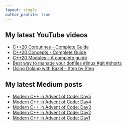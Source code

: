 ```yaml
---
layout: single
author_profile: true
---
```


## My latest YouTube videos

<!--START_SECTION:youtube-->
* [C++20 Coroutines - Complete Guide](https:&#x2F;&#x2F;www.youtube.com&#x2F;watch?v&#x3D;w-dmOHhBX9o)
* [C++20 Concepts  - Complete Guide](https:&#x2F;&#x2F;www.youtube.com&#x2F;watch?v&#x3D;1So7onMFxJM)
* [C++20 Modules - A complete guide](https:&#x2F;&#x2F;www.youtube.com&#x2F;watch?v&#x3D;WRCwciJ5MTE)
* [Best way to manage your dotfiles #linux #git #shorts](https:&#x2F;&#x2F;www.youtube.com&#x2F;watch?v&#x3D;LHrB4TcU1JM)
* [Using Golang with Bazel - Step by Step](https:&#x2F;&#x2F;www.youtube.com&#x2F;watch?v&#x3D;mXLrk0ipwz4)
<!--END_SECTION:youtube-->

## My latest Medium posts

<!--START_SECTION:medium-->
* [Modern C++ in Advent of Code: Day5](https:&#x2F;&#x2F;itnext.io&#x2F;modern-c-in-advent-of-code-day5-4777e4037869?source&#x3D;rss-1e1de1006a93------2)
* [Modern C++ in Advent of Code: Day4](https:&#x2F;&#x2F;itnext.io&#x2F;modern-c-in-advent-of-code-day4-14bee3fd1609?source&#x3D;rss-1e1de1006a93------2)
* [Modern C++ in Advent of Code: Day3](https:&#x2F;&#x2F;itnext.io&#x2F;modern-c-in-advent-of-code-day3-4a105922b5d0?source&#x3D;rss-1e1de1006a93------2)
* [Modern C++ in Advent of Code: Day2](https:&#x2F;&#x2F;itnext.io&#x2F;modern-c-in-advent-of-code-day2-ca0af5bf0182?source&#x3D;rss-1e1de1006a93------2)
* [Modern C++ in Advent of Code: Day1](https:&#x2F;&#x2F;itnext.io&#x2F;modern-c-in-advent-of-code-day1-18f7697d4f6b?source&#x3D;rss-1e1de1006a93------2)
<!--END_SECTION:medium-->